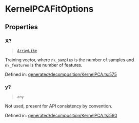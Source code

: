 # KernelPCAFitOptions

## Properties

### X?

> [`ArrayLike`](../types/ArrayLike.md)

Training vector, where `n\_samples` is the number of samples and `n\_features` is the number of features.

Defined in:  [generated/decomposition/KernelPCA.ts:575](https://github.com/transitive-bullshit/scikit-learn-ts/blob/92ab806/packages/sklearn/src/generated/decomposition/KernelPCA.ts#L575)

### y?

> `any`

Not used, present for API consistency by convention.

Defined in:  [generated/decomposition/KernelPCA.ts:580](https://github.com/transitive-bullshit/scikit-learn-ts/blob/92ab806/packages/sklearn/src/generated/decomposition/KernelPCA.ts#L580)
